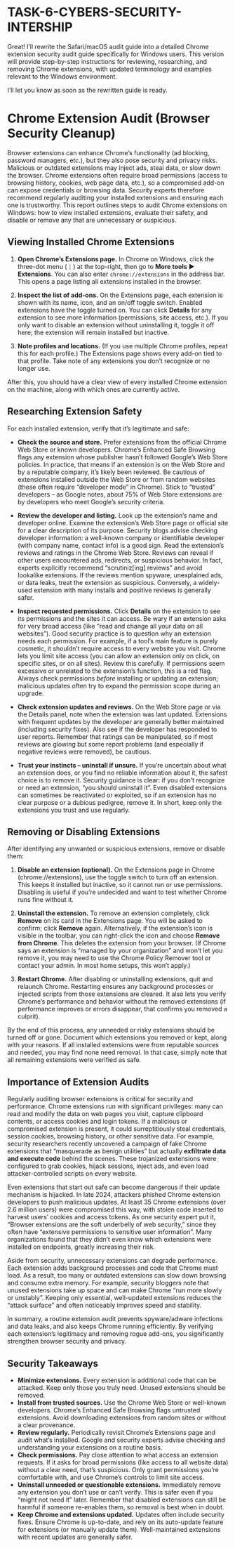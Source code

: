# TASK-6-CYBERS-SECURITY-INTERSHIP
Great! I’ll rewrite the Safari/macOS audit guide into a detailed Chrome extension security audit guide specifically for Windows users. This version will provide step-by-step instructions for reviewing, researching, and removing Chrome extensions, with updated terminology and examples relevant to the Windows environment.

I’ll let you know as soon as the rewritten guide is ready.


# Chrome Extension Audit (Browser Security Cleanup)

Browser extensions can enhance Chrome’s functionality (ad blocking, password managers, etc.), but they also pose security and privacy risks. Malicious or outdated extensions may inject ads, steal data, or slow down the browser. Chrome extensions often require broad permissions (access to browsing history, cookies, web page data, etc.), so a compromised add-on can expose credentials or browsing data.  Security experts therefore recommend regularly auditing your installed extensions and ensuring each one is trustworthy. This report outlines steps to audit Chrome extensions on Windows: how to view installed extensions, evaluate their safety, and disable or remove any that are unnecessary or suspicious.

## Viewing Installed Chrome Extensions

1. **Open Chrome’s Extensions page.** In Chrome on Windows, click the three-dot menu (⋮) at the top-right, then go to **More tools** ▶ **Extensions**. You can also enter `chrome://extensions` in the address bar. This opens a page listing all extensions installed in the browser.

2. **Inspect the list of add-ons.** On the Extensions page, each extension is shown with its name, icon, and an on/off toggle switch. Enabled extensions have the toggle turned on. You can click **Details** for any extension to see more information (permissions, site access, etc.). If you only want to disable an extension without uninstalling it, toggle it off here; the extension will remain installed but inactive.

3. **Note profiles and locations.** (If you use multiple Chrome profiles, repeat this for each profile.) The Extensions page shows every add-on tied to that profile. Take note of any extensions you don’t recognize or no longer use.

After this, you should have a clear view of every installed Chrome extension on the machine, along with which ones are currently active.

## Researching Extension Safety

For each installed extension, verify that it’s legitimate and safe:

* **Check the source and store.** Prefer extensions from the official Chrome Web Store or known developers. Chrome’s Enhanced Safe Browsing flags any extension whose publisher hasn’t followed Google’s Web Store policies. In practice, that means if an extension is on the Web Store and by a reputable company, it’s likely been reviewed. Be cautious of extensions installed outside the Web Store or from random websites (these often require “developer mode” in Chrome). Stick to “trusted” developers – as Google notes, about 75% of Web Store extensions are by developers who meet Google’s security criteria.

* **Review the developer and listing.** Look up the extension’s name and developer online. Examine the extension’s Web Store page or official site for a clear description of its purpose. Security blogs advise checking developer information: a well-known company or identifiable developer (with company name, contact info) is a good sign. Read the extension’s reviews and ratings in the Chrome Web Store. Reviews can reveal if other users encountered ads, redirects, or suspicious behavior. In fact, experts explicitly recommend “scrutiniz\[ing] reviews” and avoid lookalike extensions. If the reviews mention spyware, unexplained ads, or data leaks, treat the extension as suspicious. Conversely, a widely-used extension with many installs and positive reviews is generally safer.

* **Inspect requested permissions.** Click **Details** on the extension to see its permissions and the sites it can access. Be wary if an extension asks for very broad access (like “read and change all your data on all websites”). Good security practice is to question why an extension needs each permission. For example, if a tool’s main feature is purely cosmetic, it shouldn’t require access to every website you visit. Chrome lets you limit site access (you can allow an extension only on click, on specific sites, or on all sites). Review this carefully. If permissions seem excessive or unrelated to the extension’s function, this is a red flag. Always check permissions *before* installing or updating an extension; malicious updates often try to expand the permission scope during an upgrade.

* **Check extension updates and reviews.** On the Web Store page or via the Details panel, note when the extension was last updated. Extensions with frequent updates by the developer are generally better maintained (including security fixes). Also see if the developer has responded to user reports. Remember that ratings can be manipulated, so if most reviews are glowing but some report problems (and especially if negative reviews were removed), be cautious.

* **Trust your instincts – uninstall if unsure.** If you’re uncertain about what an extension does, or you find no reliable information about it, the safest choice is to remove it. Security guidance is clear: if you don’t recognize or need an extension, “you should uninstall it”. Even disabled extensions can sometimes be reactivated or exploited, so if an extension has no clear purpose or a dubious pedigree, remove it. In short, keep only the extensions you trust and use regularly.

## Removing or Disabling Extensions

After identifying any unwanted or suspicious extensions, remove or disable them:

1. **Disable an extension (optional).** On the Extensions page in Chrome (chrome://extensions), use the toggle switch to turn off an extension. This keeps it installed but inactive, so it cannot run or use permissions. Disabling is useful if you’re undecided and want to test whether Chrome runs fine without it.

2. **Uninstall the extension.** To remove an extension completely, click **Remove** on its card in the Extensions page. You will be asked to confirm; click **Remove** again. Alternatively, if the extension’s icon is visible in the toolbar, you can right-click the icon and choose **Remove from Chrome**. This deletes the extension from your browser. (If Chrome says an extension is “managed by your organization” and won’t let you remove it, you may need to use the Chrome Policy Remover tool or contact your admin. In most home setups, this won’t apply.)

3. **Restart Chrome.** After disabling or uninstalling extensions, quit and relaunch Chrome. Restarting ensures any background processes or injected scripts from those extensions are cleared. It also lets you verify Chrome’s performance and behavior without the removed extensions (if performance improves or errors disappear, that confirms you removed a culprit).

By the end of this process, any unneeded or risky extensions should be turned off or gone. Document which extensions you removed or kept, along with your reasons. If all installed extensions were from reputable sources and needed, you may find none need removal. In that case, simply note that all remaining extensions were verified as safe.

## Importance of Extension Audits

Regularly auditing browser extensions is critical for security and performance. Chrome extensions run with significant privileges: many can read and modify the data on web pages you visit, capture clipboard contents, or access cookies and login tokens. If a malicious or compromised extension is present, it could surreptitiously steal credentials, session cookies, browsing history, or other sensitive data.  For example, security researchers recently uncovered a campaign of fake Chrome extensions that “masquerade as benign utilities” but actually **exfiltrate data and execute code** behind the scenes. These trojanized extensions were configured to grab cookies, hijack sessions, inject ads, and even load attacker-controlled scripts on every website.

Even extensions that start out safe can become dangerous if their update mechanism is hijacked. In late 2024, attackers phished Chrome extension developers to push malicious updates. At least 35 Chrome extensions (over 2.6 million users) were compromised this way, with stolen code inserted to harvest users’ cookies and access tokens. As one security expert put it, “Browser extensions are the soft underbelly of web security,” since they often have “extensive permissions to sensitive user information”. Many organizations found that they didn’t even know which extensions were installed on endpoints, greatly increasing their risk.

Aside from security, unnecessary extensions can degrade performance. Each extension adds background processes and code that Chrome must load. As a result, too many or outdated extensions can slow down browsing and consume extra memory. For example, security bloggers note that unused extensions take up space and can make Chrome “run more slowly or unstably”. Keeping only essential, well-updated extensions reduces the “attack surface” and often noticeably improves speed and stability.

In summary, a routine extension audit prevents spyware/adware infections and data leaks, and also keeps Chrome running efficiently. By verifying each extension’s legitimacy and removing rogue add-ons, you significantly strengthen browser security and privacy.

## Security Takeaways

* **Minimize extensions.** Every extension is additional code that can be attacked. Keep only those you truly need. Unused extensions should be removed.
* **Install from trusted sources.** Use the Chrome Web Store or well-known developers. Chrome’s Enhanced Safe Browsing flags untrusted extensions. Avoid downloading extensions from random sites or without a clear provenance.
* **Review regularly.** Periodically revisit Chrome’s Extensions page and audit what’s installed. Google and security experts advise checking and understanding your extensions on a routine basis.
* **Check permissions.** Pay close attention to what access an extension requests. If it asks for broad permissions (like access to all website data) without a clear need, that’s suspicious. Only grant permissions you’re comfortable with, and use Chrome’s controls to limit site access.
* **Uninstall unneeded or questionable extensions.** Immediately remove any extension you don’t use or can’t verify. This is safer even if you “might not need it” later. Remember that disabled extensions can still be harmful if someone re-enables them, so removal is best when in doubt.
* **Keep Chrome and extensions updated.** Updates often include security fixes. Ensure Chrome is up-to-date, and rely on its auto-update feature for extensions (or manually update them). Well-maintained extensions with recent updates are generally safer.

